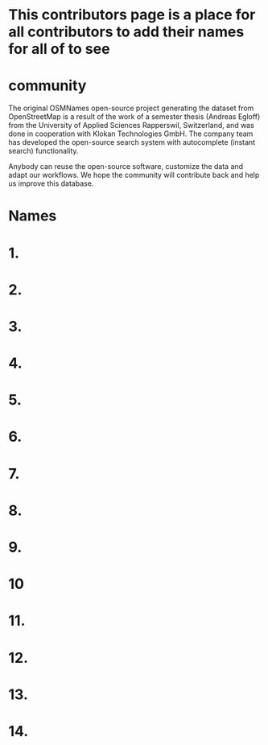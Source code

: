 # This contributors page is a place for all contributors to add their names for all of to see 

# community 
The original OSMNames open-source project generating the dataset from OpenStreetMap is a result of the work of a semester thesis (Andreas Egloff) from the University of Applied Sciences Rapperswil, Switzerland, and was done in cooperation with Klokan Technologies GmbH. The company team has developed the open-source search system with autocomplete (instant search) functionality.

Anybody can reuse the open-source software, customize the data and adapt our workflows. We hope the community will contribute back and help us improve this database.

# Names 
# 1.
# 2.
# 3.
# 4.
# 5.
# 6.
# 7.
# 8.
# 9.
# 10
# 11.
# 12.
# 13.
# 14.


